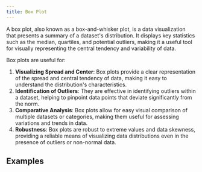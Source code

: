 ```yaml
---
title: Box Plot
---
```


A box plot, also known as a box-and-whisker plot, is a data visualization that presents a summary of a dataset's distribution. It displays key statistics such as the median, quartiles, and potential outliers, making it a useful tool for visually representing the central tendency and variability of data.

Box plots are useful for:

1. **Visualizing Spread and Center**: Box plots provide a clear representation of the spread and central tendency of data, making it easy to understand the distribution's characteristics.
2. **Identification of Outliers**: They are effective in identifying outliers within a dataset, helping to pinpoint data points that deviate significantly from the norm.
3. **Comparative Analysis**: Box plots allow for easy visual comparison of multiple datasets or categories, making them useful for assessing variations and trends in data.
4. **Robustness**: Box plots are robust to extreme values and data skewness, providing a reliable means of visualizing data distributions even in the presence of outliers or non-normal data.

## Examples
